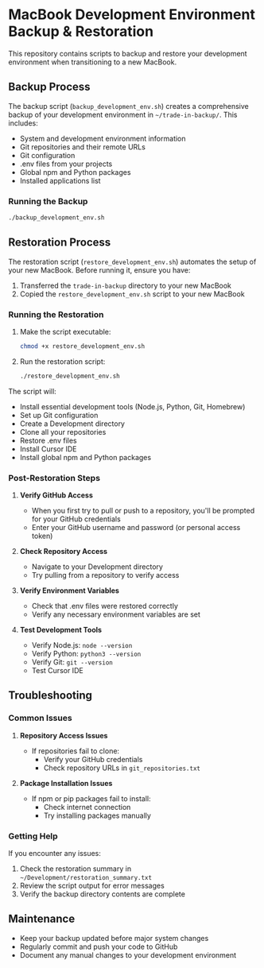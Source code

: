 # MacBook Development Environment Backup & Restoration

This repository contains scripts to backup and restore your development environment when transitioning to a new MacBook.

## Backup Process

The backup script (`backup_development_env.sh`) creates a comprehensive backup of your development environment in `~/trade-in-backup/`. This includes:

- System and development environment information
- Git repositories and their remote URLs
- Git configuration
- .env files from your projects
- Global npm and Python packages
- Installed applications list

### Running the Backup

```bash
./backup_development_env.sh
```

## Restoration Process

The restoration script (`restore_development_env.sh`) automates the setup of your new MacBook. Before running it, ensure you have:

1. Transferred the `trade-in-backup` directory to your new MacBook
2. Copied the `restore_development_env.sh` script to your new MacBook

### Running the Restoration

1. Make the script executable:
   ```bash
   chmod +x restore_development_env.sh
   ```

2. Run the restoration script:
   ```bash
   ./restore_development_env.sh
   ```

The script will:
- Install essential development tools (Node.js, Python, Git, Homebrew)
- Set up Git configuration
- Create a Development directory
- Clone all your repositories
- Restore .env files
- Install Cursor IDE
- Install global npm and Python packages

### Post-Restoration Steps

1. **Verify GitHub Access**
   - When you first try to pull or push to a repository, you'll be prompted for your GitHub credentials
   - Enter your GitHub username and password (or personal access token)

2. **Check Repository Access**
   - Navigate to your Development directory
   - Try pulling from a repository to verify access

3. **Verify Environment Variables**
   - Check that .env files were restored correctly
   - Verify any necessary environment variables are set

4. **Test Development Tools**
   - Verify Node.js: `node --version`
   - Verify Python: `python3 --version`
   - Verify Git: `git --version`
   - Test Cursor IDE

## Troubleshooting

### Common Issues

1. **Repository Access Issues**
   - If repositories fail to clone:
     - Verify your GitHub credentials
     - Check repository URLs in `git_repositories.txt`

2. **Package Installation Issues**
   - If npm or pip packages fail to install:
     - Check internet connection
     - Try installing packages manually

### Getting Help

If you encounter any issues:
1. Check the restoration summary in `~/Development/restoration_summary.txt`
2. Review the script output for error messages
3. Verify the backup directory contents are complete

## Maintenance

- Keep your backup updated before major system changes
- Regularly commit and push your code to GitHub
- Document any manual changes to your development environment
